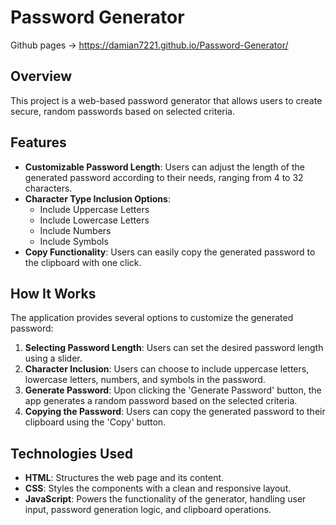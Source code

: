 # Password Generator

Github pages -> https://damian7221.github.io/Password-Generator/

## Overview
This project is a web-based password generator that allows users to create secure, random passwords based on selected criteria.

## Features
- **Customizable Password Length**: Users can adjust the length of the generated password according to their needs, ranging from 4 to 32 characters.
- **Character Type Inclusion Options**:
  - Include Uppercase Letters
  - Include Lowercase Letters
  - Include Numbers
  - Include Symbols
- **Copy Functionality**: Users can easily copy the generated password to the clipboard with one click.

## How It Works
The application provides several options to customize the generated password:
1. **Selecting Password Length**: Users can set the desired password length using a slider.
2. **Character Inclusion**: Users can choose to include uppercase letters, lowercase letters, numbers, and symbols in the password.
3. **Generate Password**: Upon clicking the 'Generate Password' button, the app generates a random password based on the selected criteria.
4. **Copying the Password**: Users can copy the generated password to their clipboard using the 'Copy' button.

## Technologies Used
- **HTML**: Structures the web page and its content.
- **CSS**: Styles the components with a clean and responsive layout.
- **JavaScript**: Powers the functionality of the generator, handling user input, password generation logic, and clipboard operations.
